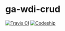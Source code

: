 # ga-wdi-crud

[![Travis CI](https://travis-ci.org/jsstrn/ga-wdi-crud-exercise.svg)](https://travis-ci.org/jsstrn/ga-wdi-crud-exercise) [![Codeship](https://img.shields.io/codeship/dfdea710-7961-0133-c50e-22b96f108c0e/master.svg
)]()
